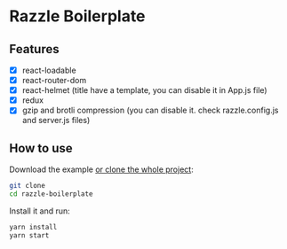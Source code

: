 # Razzle Boilerplate

## Features

- [x] react-loadable
- [x] react-router-dom
- [x] react-helmet (title have a template, you can disable it in App.js file)
- [x] redux
- [x] gzip and brotli compression (you can disable it. check razzle.config.js and server.js files)

## How to use

Download the example [or clone the whole project](https://github.com/SorEduard/razzle-boilerplate.git):

```bash
git clone
cd razzle-boilerplate
```

Install it and run:

```bash
yarn install
yarn start
```
